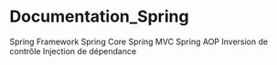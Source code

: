 # Documentation_Spring


Spring Framework
Spring Core
Spring MVC
Spring AOP
Inversion de contrôle
Injection de dépendance

